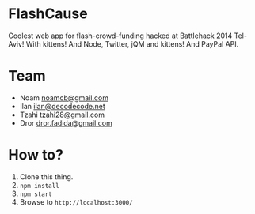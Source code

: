 FlashCause
==========

Coolest web app for flash-crowd-funding hacked at Battlehack 2014 Tel-Aviv! With kittens! And Node, Twitter, jQM and kittens! And PayPal API.

# Team

- Noam <noamcb@gmail.com>
- Ilan <ilan@decodecode.net>
- Tzahi <tzahi28@gmail.com>
- Dror <dror.fadida@gmail.com>

# How to?

1. Clone this thing.
2. `npm install`
3. `npm start`
4. Browse to `http://localhost:3000/`
